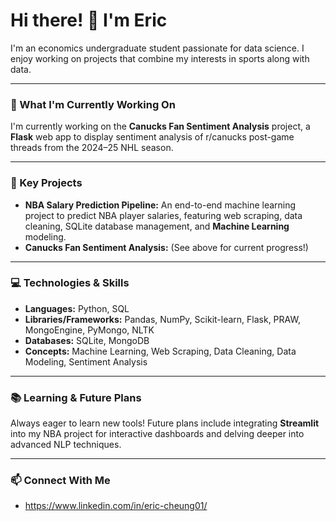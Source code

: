 # Hi there! 👋 I'm Eric

I'm an economics undergraduate student passionate for data science. I enjoy working on projects that combine my interests in sports along with data.

---

### 🌱 What I'm Currently Working On

I'm currently working on the **Canucks Fan Sentiment Analysis** project, a **Flask** web app to display sentiment analysis of r/canucks post-game threads from the 2024–25 NHL season.

---

### 🚀 Key Projects

* **NBA Salary Prediction Pipeline:** An end-to-end machine learning project to predict NBA player salaries, featuring web scraping, data cleaning, SQLite database management, and **Machine Learning** modeling.
* **Canucks Fan Sentiment Analysis:** (See above for current progress!)

---

### 💻 Technologies & Skills

* **Languages:** Python, SQL
* **Libraries/Frameworks:** Pandas, NumPy, Scikit-learn, Flask, PRAW, MongoEngine, PyMongo, NLTK
* **Databases:** SQLite, MongoDB
* **Concepts:** Machine Learning, Web Scraping, Data Cleaning, Data Modeling, Sentiment Analysis

---

### 📚 Learning & Future Plans

Always eager to learn new tools! Future plans include integrating **Streamlit** into my NBA project for interactive dashboards and delving deeper into advanced NLP techniques.

---

### 📫 Connect With Me

* https://www.linkedin.com/in/eric-cheung01/
<!---
ericcheung1/ericcheung1 is a ✨ special ✨ repository because its `README.md` (this file) appears on your GitHub profile.
You can click the Preview link to take a look at your changes.
--->
